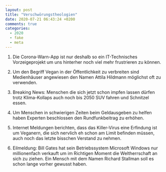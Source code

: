 ```yaml
---
layout: post
title: "Verschwörungstheologien"
date: 2020-07-21 06:43:24 +0200
comments: true
categories:
  - 2020
  - fake
  - meta
---
```


1. Die Corona-Warn-App ist nur deshalb so ein IT-Technisches Vorzeigeprojekt um
   uns hinterher noch viel mehr frustrieren zu können.

2. Um den Begriff Vegan in der Öffentlichkeit zu verbreiten sind Medienhäuser
   angewiesen den Namen Attila Hildmann möglichst oft zu verwenden.

3. Breaking News\: Menschen die sich jetzt schon impfen lassen dürfen trotz
   Klima-Kollaps auch noch bis 2050 SUV fahren und Schnitzel essen.

4. Um Menschen in schwierigen Zeiten beim Geldausgeben zu helfen haben Experten
   beschlossen den Rundfunkbeitrag zu erhöhen.

5. Internet Meldungen berichten, dass das Killer-Virus eine Erfindung ist um
   Veganern, die sich nervlich eh schon am Limit befinden müssen, auch noch das
   letzte bisschen Verstand zu nehmen.

6. Eilmeldung: Bill Gates hat sein Betriebssystem Microsoft Windows nur
   millionenfach verkauft um im Richtigen Moment die Weltherrschaft an sich zu
   ziehen. Ein Mensch mit dem Namen Richard Stallman soll es schon lange vorher
   gewusst haben.
